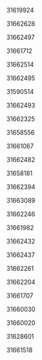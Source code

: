 31619924

31662628

31662497

31661712

31662514

31662495

31590514

31662493

31662325

31658556

31661067

31662482

31658181

31662394

31663089

31662246

31661982

31662432

31662437

31662261

31662204

31661707

31660030

31660020

31628601

31661518

